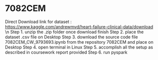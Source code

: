 # 7082CEM

Direct Download link for dataset : https://www.kaggle.com/andrewmvd/heart-failure-clinical-data/download \n
Step 1. unzip the .zip folder once download finish
Step 2. place the dataset .csv file on Desktop
Step 3. download the source code file 7082CEM_CW_9793693.ipynb from the repository 7082CEM and place on Desktop
Step 4. open terminal in Linux
Step 5. accomplish all the setup as described in coursework report provided
Step 6. run pyspark
